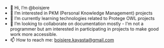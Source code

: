 - 👋 Hi, I’m @boisjere
- 👀 I’m interested in PKM (Personal Knowledge Management) projects
- 🌱 I’m currently learning technologies related to Protege OWL projects
- 💞️ I’m looking to collaborate on documentation mostly - I'm not a programmer but am interested in participating in projects to make good work more accessible.
- 📫 How to reach me: boisjere.kayasta@gmail.com

<!---
boisjere/boisjere is a ✨ special ✨ repository because its `README.md` (this file) appears on your GitHub profile.
You can click the Preview link to take a look at your changes.
--->
